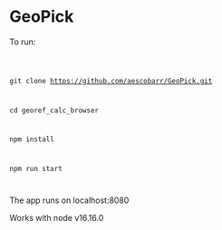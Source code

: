 # GeoPick

To run:

<code>

git clone https://github.com/aescobarr/GeoPick.git

cd georef_calc_browser

npm install

npm run start

</code>


The app runs on localhost:8080

Works with node v16.16.0

